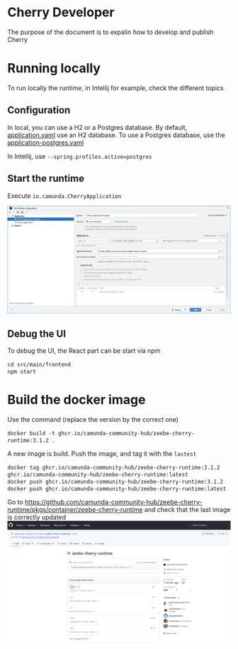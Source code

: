 # Cherry Developer
The purpose of the document is to expalin how to develop and publish Cherry


# Running locally
To run locally the runtime, in Intellij for example, check the different topics

## Configuration
In local, you can use a H2 or a Postgres database.
By default, [application.yaml](../../src/main/resources/application.yaml) use an H2 database. 
To use a Postgres database, use the  [application-postgres.yaml](../../src/main/resources/application-postgres.yaml)

In Intellij, use `--spring.profiles.active=postgres`

## Start the runtime
Execute `io.camunda.CherryApplication`

![IntellijConfiguration.png](IntellijConfiguration.png)

## Debug the UI
To debug the UI, the React part can be start via npm

```shell
cd src/main/frontend
npm start
```


# Build the docker image

Use the command (replace the version by the correct one)
```shell
docker build -t ghcr.io/camunda-community-hub/zeebe-cherry-runtime:3.1.2 .
```

A new image is build. Push the image, and tag it with the `lastest`

```shell
docker tag ghcr.io/camunda-community-hub/zeebe-cherry-runtime:3.1.2 ghcr.io/camunda-community-hub/zeebe-cherry-runtime:latest
docker push ghcr.io/camunda-community-hub/zeebe-cherry-runtime:3.1.2
docker push ghcr.io/camunda-community-hub/zeebe-cherry-runtime:latest
```

Go to https://github.com/camunda-community-hub/zeebe-cherry-runtime/pkgs/container/zeebe-cherry-runtime and check that the last image is correctly updated
![GitHub Package page.png](GitHubPackage.png)



